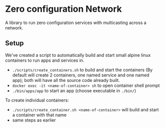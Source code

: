 # Zero configuration Network

A library to run zero configuration services with multicasting across a network.

## Setup

We've created a script to automatically build and start small alpine linux containers to run apps and services in.

- `./scripts/create_containers.sh` to build and start the containers (By default will create 2 containers, one named service and one named app); both will have all the source code already built.
- `docker exec -it <name-of-container> sh` to open container shell prompt
- `./bin/apps/app` to start an app (choose executable in `./bin/`)

To create individual containers:
- `./scripts/create_container.sh <name-of-container>` will build and start a container with that name
- same steps as earlier
